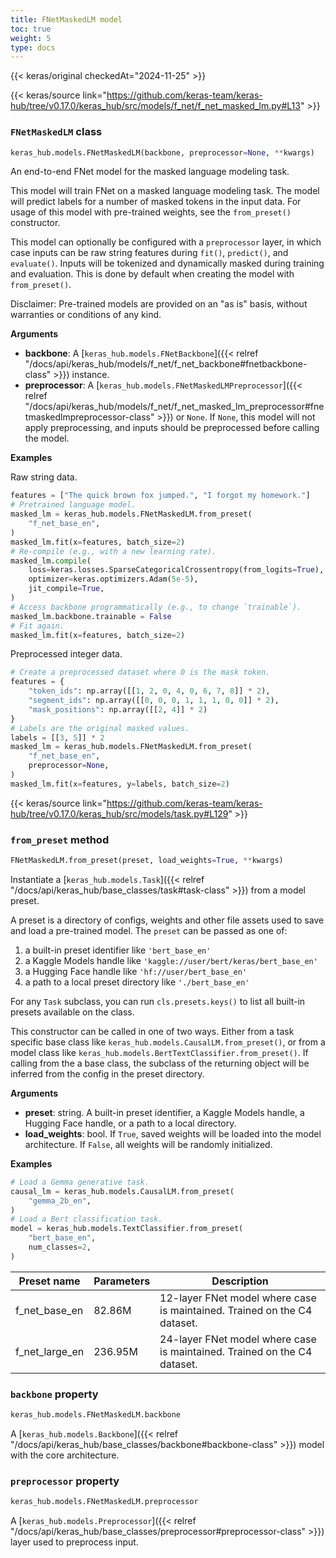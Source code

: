 ```yaml
---
title: FNetMaskedLM model
toc: true
weight: 5
type: docs
---
```


{{< keras/original checkedAt="2024-11-25" >}}

{{< keras/source link="https://github.com/keras-team/keras-hub/tree/v0.17.0/keras_hub/src/models/f_net/f_net_masked_lm.py#L13" >}}

### `FNetMaskedLM` class

```python
keras_hub.models.FNetMaskedLM(backbone, preprocessor=None, **kwargs)
```

An end-to-end FNet model for the masked language modeling task.

This model will train FNet on a masked language modeling task.
The model will predict labels for a number of masked tokens in the
input data. For usage of this model with pre-trained weights, see the
`from_preset()` constructor.

This model can optionally be configured with a `preprocessor` layer, in
which case inputs can be raw string features during `fit()`, `predict()`,
and `evaluate()`. Inputs will be tokenized and dynamically masked during
training and evaluation. This is done by default when creating the model
with `from_preset()`.

Disclaimer: Pre-trained models are provided on an "as is" basis, without
warranties or conditions of any kind.

**Arguments**

- **backbone**: A [`keras_hub.models.FNetBackbone`]({{< relref "/docs/api/keras_hub/models/f_net/f_net_backbone#fnetbackbone-class" >}}) instance.
- **preprocessor**: A [`keras_hub.models.FNetMaskedLMPreprocessor`]({{< relref "/docs/api/keras_hub/models/f_net/f_net_masked_lm_preprocessor#fnetmaskedlmpreprocessor-class" >}}) or
  `None`. If `None`, this model will not apply preprocessing, and
  inputs should be preprocessed before calling the model.

**Examples**

Raw string data.

```python
features = ["The quick brown fox jumped.", "I forgot my homework."]
# Pretrained language model.
masked_lm = keras_hub.models.FNetMaskedLM.from_preset(
    "f_net_base_en",
)
masked_lm.fit(x=features, batch_size=2)
# Re-compile (e.g., with a new learning rate).
masked_lm.compile(
    loss=keras.losses.SparseCategoricalCrossentropy(from_logits=True),
    optimizer=keras.optimizers.Adam(5e-5),
    jit_compile=True,
)
# Access backbone programmatically (e.g., to change `trainable`).
masked_lm.backbone.trainable = False
# Fit again.
masked_lm.fit(x=features, batch_size=2)
```

Preprocessed integer data.

```python
# Create a preprocessed dataset where 0 is the mask token.
features = {
    "token_ids": np.array([[1, 2, 0, 4, 0, 6, 7, 8]] * 2),
    "segment_ids": np.array([[0, 0, 0, 1, 1, 1, 0, 0]] * 2),
    "mask_positions": np.array([[2, 4]] * 2)
}
# Labels are the original masked values.
labels = [[3, 5]] * 2
masked_lm = keras_hub.models.FNetMaskedLM.from_preset(
    "f_net_base_en",
    preprocessor=None,
)
masked_lm.fit(x=features, y=labels, batch_size=2)
```

{{< keras/source link="https://github.com/keras-team/keras-hub/tree/v0.17.0/keras_hub/src/models/task.py#L129" >}}

### `from_preset` method

```python
FNetMaskedLM.from_preset(preset, load_weights=True, **kwargs)
```

Instantiate a [`keras_hub.models.Task`]({{< relref "/docs/api/keras_hub/base_classes/task#task-class" >}}) from a model preset.

A preset is a directory of configs, weights and other file assets used
to save and load a pre-trained model. The `preset` can be passed as
one of:

1. a built-in preset identifier like `'bert_base_en'`
2. a Kaggle Models handle like `'kaggle://user/bert/keras/bert_base_en'`
3. a Hugging Face handle like `'hf://user/bert_base_en'`
4. a path to a local preset directory like `'./bert_base_en'`

For any `Task` subclass, you can run `cls.presets.keys()` to list all
built-in presets available on the class.

This constructor can be called in one of two ways. Either from a task
specific base class like `keras_hub.models.CausalLM.from_preset()`, or
from a model class like `keras_hub.models.BertTextClassifier.from_preset()`.
If calling from the a base class, the subclass of the returning object
will be inferred from the config in the preset directory.

**Arguments**

- **preset**: string. A built-in preset identifier, a Kaggle Models
  handle, a Hugging Face handle, or a path to a local directory.
- **load_weights**: bool. If `True`, saved weights will be loaded into
  the model architecture. If `False`, all weights will be
  randomly initialized.

**Examples**

```python
# Load a Gemma generative task.
causal_lm = keras_hub.models.CausalLM.from_preset(
    "gemma_2b_en",
)
# Load a Bert classification task.
model = keras_hub.models.TextClassifier.from_preset(
    "bert_base_en",
    num_classes=2,
)
```

| Preset name    | Parameters | Description                                                              |
| -------------- | ---------- | ------------------------------------------------------------------------ |
| f_net_base_en  | 82.86M     | 12-layer FNet model where case is maintained. Trained on the C4 dataset. |
| f_net_large_en | 236.95M    | 24-layer FNet model where case is maintained. Trained on the C4 dataset. |

### `backbone` property

```python
keras_hub.models.FNetMaskedLM.backbone
```

A [`keras_hub.models.Backbone`]({{< relref "/docs/api/keras_hub/base_classes/backbone#backbone-class" >}}) model with the core architecture.

### `preprocessor` property

```python
keras_hub.models.FNetMaskedLM.preprocessor
```

A [`keras_hub.models.Preprocessor`]({{< relref "/docs/api/keras_hub/base_classes/preprocessor#preprocessor-class" >}}) layer used to preprocess input.
